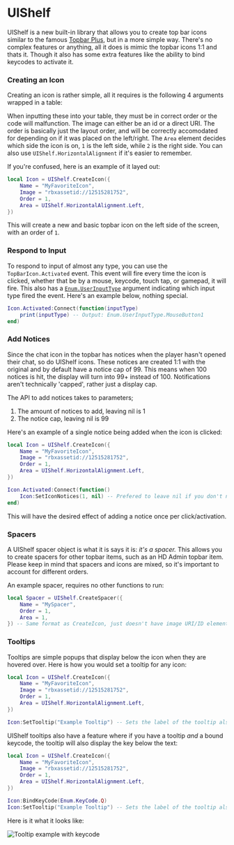 # UIShelf

UIShelf is a new built-in library that allows you to create top bar icons similar to the famous [Topbar Plus](https://devforum.roblox.com/t/topbarplus-v291-construct-intuitive-topbar-icons-customise-them-with-themes-dropdowns-captions-labels-and-much-more/1017485), but in a more simple way. There's no complex features or anything, all it does is mimic the topbar icons 1:1 and thats it. Though it also has some extra features like the ability to bind keycodes to activate it.

### Creating an Icon

Creating an icon is rather simple, all it requires is the following 4 arguments wrapped in a table:

When inputting these into your table, they must be in correct order or the code will malfunction. The image can either be an id or a direct URI. The order is basically just the layout order, and will be correctly accomodated for depending on if it was placed on the left/right. The `Area` element decides which side the icon is on, `1` is the left side, while `2` is the right side. You can also use `UIShelf.HorizontalAlignment` if it's easier to remember.

If you're confused, here is an example of it layed out:

```lua
local Icon = UIShelf.CreateIcon({
	Name = "MyFavoriteIcon",
	Image = "rbxassetid://12515281752",
	Order = 1,
	Area = UIShelf.HorizontalAlignment.Left,
})
```

This will create a new and basic topbar icon on the left side of the screen, with an order of `1`.

### Respond to Input

To respond to input of almost any type, you can use the `TopBarIcon.Activated` event. This event will fire every time the icon is clicked, whether that be by a mouse, keycode, touch tap, or gamepad, it will fire. This also has a [`Enum.UserInputType`](https://create.roblox.com/docs/reference/engine/enums/UserInputType) argument indicating which input type fired the event. Here's an example below, nothing special.

```lua
Icon.Activated:Connect(function(inputType) 
	print(inputType) -- Output: Enum.UserInputType.MouseButton1
end)
```
### Add Notices

Since the chat icon in the topbar has notices when the player hasn't opened their chat, so do UIShelf icons. These notices are created 1:1 with the original and by default have a notice cap of 99. This means when 100 notices is hit, the display will turn into 99+ instead of 100. Notifications aren't technically 'capped', rather just a display cap.

The API to add notices takes to parameters;

1. The amount of notices to add, leaving nil is 1
2. The notice cap, leaving nil is 99

Here's an example of a single notice being added when the icon is clicked:

```lua
local Icon = UIShelf.CreateIcon({
	Name = "MyFavoriteIcon",
	Image = "rbxassetid://12515281752",
	Order = 1,
	Area = UIShelf.HorizontalAlignment.Left,
})

Icon.Activated:Connect(function() 
	Icon:SetIconNotices(1, nil) -- Prefered to leave nil if you don't need to change the limit. This cuts down on string interpolation since the result is cached
end)
```

This will have the desired effect of adding a notice once per click/activation.

### Spacers

A UIShelf spacer object is what it is says it is: *it's a spacer.* This allows you to create spacers for other topbar items, such as an HD Admin topbar item. Please keep in mind that spacers and icons are mixed, so it's important to account for different orders.

An example spacer, requires no other functions to run:

```lua
local Spacer = UIShelf.CreateSpacer({
	Name = "MySpacer",
	Order = 1,
	Area = 1,
}) -- Same format as CreateIcon, just doesn't have image URI/ID element
```

### Tooltips

Tooltips are simple popups that display below the icon when they are hovered over. Here is how you would set a tooltip for any icon:

```lua
local Icon = UIShelf.CreateIcon({
	Name = "MyFavoriteIcon",
	Image = "rbxassetid://12515281752",
	Order = 1,
	Area = UIShelf.HorizontalAlignment.Left,
})

Icon:SetTooltip("Example Tooltip") -- Sets the label of the tooltip also while creating it
```

UIShelf tooltips also have a feature where if you have a tooltip *and* a bound keycode, the tooltip will also display the key below the text: 

```lua
local Icon = UIShelf.CreateIcon({
	Name = "MyFavoriteIcon",
	Image = "rbxassetid://12515281752",
	Order = 1,
	Area = UIShelf.HorizontalAlignment.Left,
})

Icon:BindKeyCode(Enum.KeyCode.Q)
Icon:SetTooltip("Example Tooltip") -- Sets the label of the tooltip also while creating it
```

Here is it what it looks like:

![Tooltip example with keycode](images/uishelf-images/tooltip-example.png)